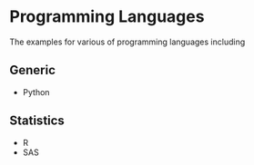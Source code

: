 Programming Languages
=====================================

The examples for various of programming languages including


Generic
-------------------------

- Python


Statistics
--------------------------

- R
- SAS
